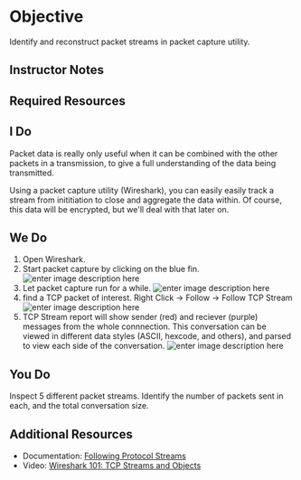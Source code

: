 # Objective
Identify and reconstruct packet streams in packet capture utility.

## Instructor Notes

## Required Resources

## I Do
Packet data is really only useful when it can be combined with the other packets in a transmission, to give a full understanding of the data being transmitted. 

Using a packet capture utility (Wireshark), you can easily easily track a stream from inititiation to close and aggregate the data within. Of course, this data will be encrypted, but we'll deal with that later on. 

## We Do

1. Open Wireshark.
2. Start packet capture by clicking on the blue fin. 
![enter image description here](https://lh3.googleusercontent.com/gv-Gzf2Crp2AlJsLnrwG7wR2CQSbAMu41kLjpdJpi9yYOCedhxRSxcVG1LQxeKCO9SM50GTWnmqN)
3. Let packet capture run for a while. 
![enter image description here](https://lh3.googleusercontent.com/KrlQbXu9LY0yN4DE0VFKrE5wlZ1J11rvHuxjm2NDByNZpDRjj-KuEdwdLRDVc9TuQWTQS4Qx_NdX)
4. find a TCP packet of interest. Right Click -> Follow -> Follow TCP Stream
![enter image description here](https://lh3.googleusercontent.com/WMnVZJcCr2k4CsGRkneiF6DzaXIheXjHk7RuU2-94d2Qxd5wrdpRf_e3DfP-JFrhIyBSUGblmxfN)
5. TCP Stream report will show sender (red) and reciever (purple) messages from the whole connnection. This conversation can be viewed in different data styles (ASCII, hexcode, and others), and parsed to view each side of the conversation. 
![enter image description here](https://lh3.googleusercontent.com/-sI_dMFhd4R7ire9I_YqLDnAw6sm01UytCIp5eQjEXR1w-O7E4u_1tU68CCpElvaYjVeR67HczFj)



## You Do
Inspect 5 different packet streams. Identify the number of packets sent in each, and the total conversation size. 

## Additional Resources
- Documentation: [Following Protocol Streams](https://www.wireshark.org/docs/wsug_html_chunked/ChAdvFollowStreamSection.html)
- Video: [Wireshark 101: TCP Streams and Objects](https://www.youtube.com/watch?v=yb2YSv_QtAQ)

<!--stackedit_data:
eyJoaXN0b3J5IjpbMTcxMTIwMjc4Ml19
-->